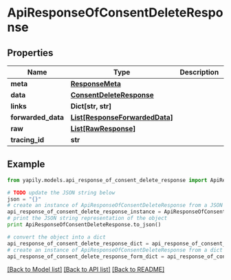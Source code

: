 # ApiResponseOfConsentDeleteResponse


## Properties
Name | Type | Description | Notes
------------ | ------------- | ------------- | -------------
**meta** | [**ResponseMeta**](ResponseMeta.md) |  | [optional] 
**data** | [**ConsentDeleteResponse**](ConsentDeleteResponse.md) |  | [optional] 
**links** | **Dict[str, str]** |  | [optional] 
**forwarded_data** | [**List[ResponseForwardedData]**](ResponseForwardedData.md) |  | [optional] 
**raw** | [**List[RawResponse]**](RawResponse.md) |  | [optional] 
**tracing_id** | **str** |  | [optional] 

## Example

```python
from yapily.models.api_response_of_consent_delete_response import ApiResponseOfConsentDeleteResponse

# TODO update the JSON string below
json = "{}"
# create an instance of ApiResponseOfConsentDeleteResponse from a JSON string
api_response_of_consent_delete_response_instance = ApiResponseOfConsentDeleteResponse.from_json(json)
# print the JSON string representation of the object
print ApiResponseOfConsentDeleteResponse.to_json()

# convert the object into a dict
api_response_of_consent_delete_response_dict = api_response_of_consent_delete_response_instance.to_dict()
# create an instance of ApiResponseOfConsentDeleteResponse from a dict
api_response_of_consent_delete_response_form_dict = api_response_of_consent_delete_response.from_dict(api_response_of_consent_delete_response_dict)
```
[[Back to Model list]](../README.md#documentation-for-models) [[Back to API list]](../README.md#documentation-for-api-endpoints) [[Back to README]](../README.md)


